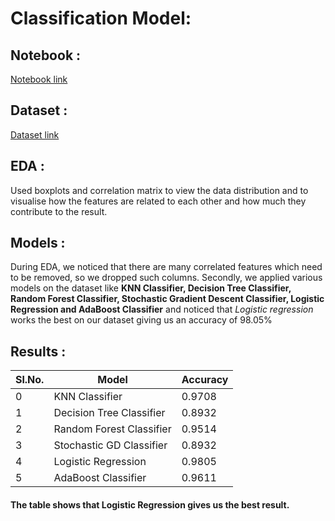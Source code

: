 # Classification Model:

## Notebook :
  [Notebook link](https://www.kaggle.com/somya25/breast-cancer-prediction)
  
## Dataset : 
  [Dataset link](https://www.kaggle.com/uciml/breast-cancer-wisconsin-data)
  
## EDA :
   Used boxplots and correlation matrix to view the data distribution and to visualise how 
   the features are related to each other and how much they contribute to the result.
  
## Models :

   During EDA, we noticed that there are many correlated features which need to be removed, so we dropped such columns.
   Secondly, we applied various models on the dataset like **KNN Classifier, Decision Tree Classifier, Random Forest Classifier, 
   Stochastic Gradient Descent Classifier, Logistic Regression and AdaBoost Classifier** 
   and noticed that *Logistic regression* works the best on our dataset giving us an accuracy of 98.05%

## Results :

|Sl.No. |        Model               |    Accuracy         |
|-----	|----------------------------|---------------------|
|   0	  |     KNN Classifier         |  0.9708  	         |  
|   1	  |  Decision Tree Classifier  |  0.8932 	           |  
|   2	  |Random Forest Classifier    |  0.9514         	   |  
|   3   |Stochastic GD Classifier    |  0.8932             |
|   4   | Logistic Regression        |  0.9805             |
|   5   | AdaBoost Classifier        |  0.9611             |

#### The table shows that Logistic Regression gives us the best result.
